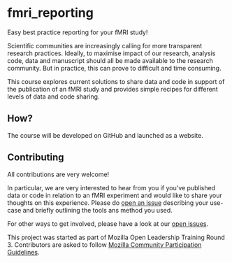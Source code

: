 # fmri_reporting
Easy best practice reporting for your fMRI study!

<!-- Outline the problem. Hard to share (meta)data => we don't. Benefits of sharing data. Help you do that.-->
<!-- So, you've performed your fMRI study and now you want to document what you've done. -->

Scientific communities are increasingly calling for more transparent research practices. Ideally, to maximise impact of our research, analysis code, data and manuscript should all be made available to the research community. But in practice, this can prove to difficult and time consuming.

This course explores current solutions to share data and code in support of the publication of an fMRI study and provides simple recipes for different levels of data and code sharing.




<!--Showing your working is a great way to advertise your work and build new collaborations. -->
## How?
The course will be developed on GitHub and launched as a website. 

## Contributing
All contributions are very welcome! 

In particular, we are very interested to hear from you if you've published data or code in relation to an fMRI experiment and would like to share your thoughts on this experience. Please do [open an issue](https://github.com/cmaumet/fmri_reporting/issues) describing your use-case and briefly outlining the tools ans method you used.

For other ways to get involved, please have a look at our [open issues](https://github.com/cmaumet/fmri_reporting/issues). 

This project was started as part of Mozilla Open Leadership Training Round 3. Contributors are asked to follow [Mozilla Community Participation Guidelines](https://www.mozilla.org/en-US/about/governance/policies/participation/).
